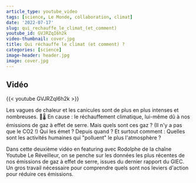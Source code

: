 ```yaml
---
article_type: youtube_video
tags: [science, Le Monde, collaboration, climat]
date: '2022-07-17'
slug: qui_rechauffe_le_climat_(et_comment)
youtube_id: GVJRZqI6h2k
video-thumbnail: cover.jpg
title: Qui réchauffe le climat (et comment) ?
categories: [science]
image-header: header.jpg
image: cover.jpg
---
```


## Vidéo

{{< youtube GVJRZqI6h2k >}}

Les vagues de chaleur et les canicules sont de plus en plus intenses et nombreuses. 🥵🌡️ En cause : le réchauffement climatique, lui-même dû à nos émissions de gaz à effet de serre. Mais quels sont ces gaz ? (Il n'y a pas que le CO2 !) Qui les émet ? Depuis quand ? Et surtout comment : Quelles sont les activités humaines qui "polluent" le plus l'atmosphère ?

Dans cette deuxième vidéo en featuring avec Rodolphe de la chaîne Youtube Le Réveilleur, on se penche sur les données les plus récentes de nos émissions de gaz à effet de serre, issues du dernier rapport du GIEC. Un gros travail nécessaire pour comprendre quels sont nos leviers d'action pour réduire ces émissions.
